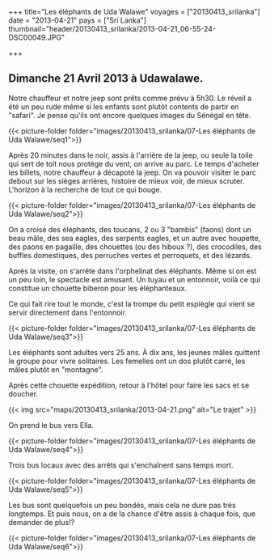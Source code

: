 +++
title="Les éléphants de Uda Walawe"
voyages = ["20130413_srilanka"]
date = "2013-04-21"
pays = ["Sri Lanka"]
thumbnail="header/20130413_srilanka/2013-04-21_06-55-24-DSC00049.JPG"

+++

## Dimanche 21 Avril 2013 à Udawalawe.

Notre chauffeur et notre jeep sont prêts comme prévu à 5h30. Le réveil a été un peu rude même si les enfants sont plutôt contents de partir en "safari". Je pense qu'ils ont encore quelques images du Sénégal en tête.

{{< picture-folder folder="images/20130413_srilanka/07-Les éléphants de Uda Walawe/seq1">}}

Après 20 minutes dans le noir, assis à l'arrière de la jeep, ou seule la toile qui sert de toit nous protège du vent,  on arrive au parc.
Le temps d'acheter les billets, notre chauffeur à décapoté la jeep. On va pouvoir visiter le parc debout sur les sièges arrières, histoire de mieux voir, de mieux scruter. L'horizon à la recherche de tout ce qui bouge.

{{< picture-folder folder="images/20130413_srilanka/07-Les éléphants de Uda Walawe/seq2">}}


On a croisé des éléphants, des toucans, 2 ou 3 "bambis" (faons) dont un beau mâle, des sea eagles, des serpents eagles, et un autre avec houpette, des paons en pagaille, des chouettes (ou des hiboux ?), des crocodiles, des buffles domestiques, des perruches vertes et perroquets, et des lézards.

Après la visite, on s'arrête dans l'orphelinat des éléphants. Même si on est un peu loin, le spectacle est amusant. Un tuyau et un entonnoir, voilà ce qui constitue un chouette biberon pour les éléphanteaux.

Ce qui fait rire tout le monde, c'est la trompe du petit espiègle qui vient se servir directement dans l'entonnoir.

{{< picture-folder folder="images/20130413_srilanka/07-Les éléphants de Uda Walawe/seq3">}}


Les éléphants sont adultes vers 25 ans. À dix ans, les jeunes mâles quittent le groupe pour vivre solitaires. Les femelles ont un dos plutôt carré, les mâles plutôt en "montagne".

Après cette chouette expédition, retour à l'hôtel pour faire les sacs et se doucher.

{{< img src="maps/20130413_srilanka/2013-04-21.png" alt="Le trajet" >}}

On prend le bus vers Ella. 

{{< picture-folder folder="images/20130413_srilanka/07-Les éléphants de Uda Walawe/seq4">}}

Trois bus locaux avec des arrêts qui s'enchaînent sans temps mort. 

{{< picture-folder folder="images/20130413_srilanka/07-Les éléphants de Uda Walawe/seq5">}}

Les bus sont quelquefois un peu bondés, mais cela ne dure pas très longtemps. Et puis nous, on a de la chance d'être assis à chaque fois, que demander de plus!?


{{< picture-folder folder="images/20130413_srilanka/07-Les éléphants de Uda Walawe/seq6">}}




